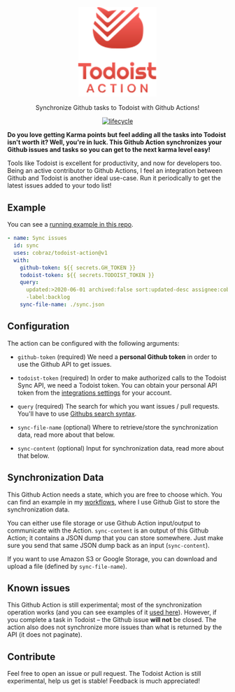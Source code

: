 <div align="center">
  <img width="180" src="./.github/assets/header.svg" alt="Todoist Githug Action">
  
  Synchronize Github tasks to Todoist with Github Actions!

[![lifecycle](https://img.shields.io/badge/lifecycle-experimental-orange.svg)](https://www.tidyverse.org/lifecycle/#experimental)

</div>

**Do you love getting Karma points but feel adding all the tasks into Todoist
isn't worth it? Well, you're in luck. This Github Action synchronizes your
Github issues and tasks so you can get to the next karma level easy!**

Tools like Todoist is excellent for productivity, and now for developers too.
Being an active contributor to Github Actions, I feel an integration between
Github and Todoist is another ideal use-case. Run it periodically to get the
latest issues added to your todo list!

## Example

You can see a [running example in this repo][workflows].

```yml
- name: Sync issues
  id: sync
  uses: cobraz/todoist-action@v1
  with:
    github-token: ${{ secrets.GH_TOKEN }}
    todoist-token: ${{ secrets.TODOIST_TOKEN }}
    query:
      updated:>2020-06-01 archived:false sort:updated-desc assignee:cobraz
      -label:backlog
    sync-file-name: ./sync.json
```

## Configuration

The action can be configured with the following arguments:

- `github-token` (required) We need a **personal Github token** in order to use
  the Github API to get issues.

- `todoist-token` (required) In order to make authorized calls to the Todoist
  Sync API, we need a Todoist token. You can obtain your personal API token from
  the [integrations settings](https://todoist.com/prefs/integrations) for your
  account.

- `query` (required) The search for which you want issues / pull requests.
  You'll have to use [Githubs search syntax][search-syntax].

- `sync-file-name` (optional) Where to retrieve/store the synchronization data,
  read more about that below.

- `sync-content` (optional) Input for synchronization data, read more about that
  below.

## Synchronization Data

This Github Action needs a state, which you are free to choose which. You can
find an example in my [workflows][], where I use Github Gist to store the
synchronization data.

You can either use file storage or use Github Action input/output to communicate
with the Action. `sync-content` is an output of this Github Action; it contains
a JSON dump that you can store somewhere. Just make sure you send that same JSON
dump back as an input (`sync-content`).

If you want to use Amazon S3 or Google Storage, you can download and upload a
file (defined by `sync-file-name`).

## Known issues

This Github Action is still experimental; most of the synchronization operation
works (and you can see examples of it [used here][actions]). However, if you
complete a task in Todoist – the Github issue **will not** be closed. The action
also does not synchronize more issues than what is returned by the API (it does
not paginate).

## Contribute

Feel free to open an issue or pull request. The Todoist Action is still
experimental, help us get is stable! Feedback is much appreciated!

[workflows]: https://github.com/cobraz/todoist-action/blob/main/.github/workflows/schedule.yaml
[actions]: https://github.com/cobraz/todoist-action/actions
[search-syntax]: https://docs.github.com/en/github/searching-for-information-on-github/searching-issues-and-pull-requests

